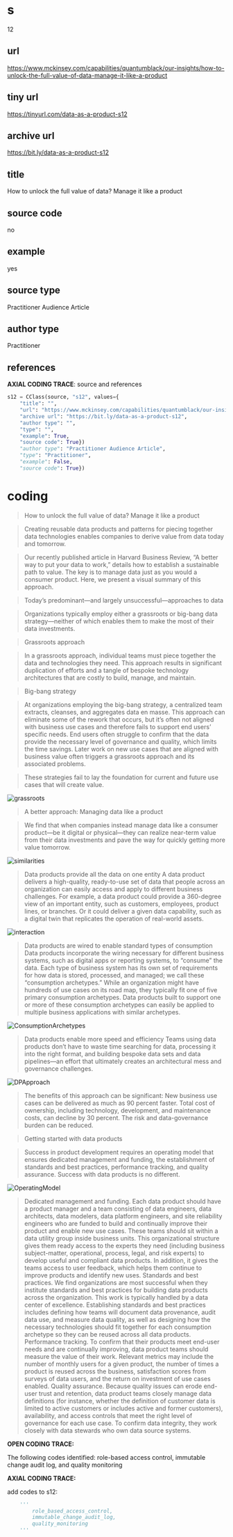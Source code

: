 # s 
12
## url
https://www.mckinsey.com/capabilities/quantumblack/our-insights/how-to-unlock-the-full-value-of-data-manage-it-like-a-product
## tiny url
https://tinyurl.com/data-as-a-product-s12
## archive url
https://bit.ly/data-as-a-product-s12
## title
How to unlock the full value of data? Manage it like a product
## source code
no
## example
yes
## source type 
Practitioner Audience Article
## author type
Practitioner
## references

**AXIAL CODING TRACE**: source and references
``` python
s12 = CClass(source, "s12", values={
    "title": "",
    "url": "https://www.mckinsey.com/capabilities/quantumblack/our-insights/how-to-unlock-the-full-value-of-data-manage-it-like-a-product",
    "archive url": "https://bit.ly/data-as-a-product-s12",
    "author type": "",
    "type": "",
    "example": True,
    "source code": True})
    "author type": "Practitioner Audience Article",
    "type": "Practitioner",
    "example": False,
    "source code": True})
```

# coding

> How to unlock the full value of data? Manage it like a product

> Creating reusable data products and patterns for piecing together data technologies enables companies to derive value from data today and tomorrow.

> Our recently published article in Harvard Business Review, “A better way to put your data to work,” details how to establish a sustainable path to value. The key is to manage data just as you would a consumer product. Here, we present a visual summary of this approach.

> Today’s predominant—and largely unsuccessful—approaches to data

> Organizations typically employ either a grassroots or big-bang data strategy—neither of which enables them to make the most of their data investments.

> Grassroots approach

> In a grassroots approach, individual teams must piece together the data and technologies they need. This approach results in significant duplication of efforts and a tangle of bespoke technology architectures that are costly to build, manage, and maintain.

> Big-bang strategy

> At organizations employing the big-bang strategy, a centralized team extracts, cleanses, and aggregates data en masse. This approach can eliminate some of the rework that occurs, but it’s often not aligned with business use cases and therefore fails to support end users’ specific needs. End users often struggle to confirm that the data provide the necessary level of governance and quality, which limits the time savings. Later work on new use cases that are aligned with business value often triggers a grassroots approach and its associated problems.

> These strategies fail to lay the foundation for current and future use cases that will create value.

![grassroots](https://www.mckinsey.com/~/media/mckinsey/business%20functions/quantumblack/our%20insights/how%20to%20unlock%20the%20full%20value%20of%20data%20manage%20it%20like%20a%20product/svg-data-products-ex1-v2.svgz)

> A better approach: Managing data like a product

> We find that when companies instead manage data like a consumer product—be it digital or physical—they can realize near-term value from their data investments and pave the way for quickly getting more value tomorrow.

![similarities](https://www.mckinsey.com/~/media/mckinsey/business%20functions/quantumblack/our%20insights/how%20to%20unlock%20the%20full%20value%20of%20data%20manage%20it%20like%20a%20product/svg-data-products-ex2-v2.svgz)

> Data products provide all the data on one entity
A data product delivers a high-quality, ready-to-use set of data that people across an organization can easily access and apply to different business challenges. For example, a data product could provide a 360-degree view of an important entity, such as customers, employees, product lines, or branches. Or it could deliver a given data capability, such as a digital twin that replicates the operation of real-world assets.

![interaction](https://www.mckinsey.com/~/media/mckinsey/business%20functions/quantumblack/our%20insights/how%20to%20unlock%20the%20full%20value%20of%20data%20manage%20it%20like%20a%20product/digital-twins-animation3.gif)

> Data products are wired to enable standard types of consumption
Data products incorporate the wiring necessary for different business systems, such as digital apps or reporting systems, to “consume” the data. Each type of business system has its own set of requirements for how data is stored, processed, and managed; we call these “consumption archetypes.”
While an organization might have hundreds of use cases on its road map, they typically fit one of five primary consumption archetypes. Data products built to support one or more of these consumption archetypes can easily be applied to multiple business applications with similar archetypes.

![ConsumptionArchetypes](https://www.mckinsey.com/~/media/mckinsey/business%20functions/quantumblack/our%20insights/how%20to%20unlock%20the%20full%20value%20of%20data%20manage%20it%20like%20a%20product/svg-data-products-ex4.svgz)

> Data products enable more speed and efficiency
Teams using data products don’t have to waste time searching for data, processing it into the right format, and building bespoke data sets and data pipelines—an effort that ultimately creates an architectural mess and governance challenges.

![DPApproach](https://www.mckinsey.com/~/media/mckinsey/business%20functions/quantumblack/our%20insights/how%20to%20unlock%20the%20full%20value%20of%20data%20manage%20it%20like%20a%20product/svg-data-products-ex5.svgz)

> The benefits of this approach can be significant:
New business use cases can be delivered as much as 90 percent faster.
Total cost of ownership, including technology, development, and maintenance costs, can decline by 30 percent.
The risk and data-governance burden can be reduced.

> Getting started with data products

> Success in product development requires an operating model that ensures dedicated management and funding, the establishment of standards and best practices, performance tracking, and quality assurance. Success with data products is no different.

![OperatingModel](https://www.mckinsey.com/~/media/mckinsey/business%20functions/quantumblack/our%20insights/how%20to%20unlock%20the%20full%20value%20of%20data%20manage%20it%20like%20a%20product/svg-data-products-ex6.svgz)

> Dedicated management and funding. Each data product should have a product manager and a team consisting of data engineers, data architects, data modelers, data platform engineers, and site reliability engineers who are funded to build and continually improve their product and enable new use cases. These teams should sit within a data utility group inside business units. This organizational structure gives them ready access to the experts they need (including business subject-matter, operational, process, legal, and risk experts) to develop useful and compliant data products. In addition, it gives the teams access to user feedback, which helps them continue to improve products and identify new uses.
Standards and best practices. We find organizations are most successful when they institute standards and best practices for building data products across the organization. This work is typically handled by a data center of excellence. Establishing standards and best practices includes defining how teams will document data provenance, audit data use, and measure data quality, as well as designing how the necessary technologies should fit together for each consumption archetype so they can be reused across all data products.
Performance tracking. To confirm that their products meet end-user needs and are continually improving, data product teams should measure the value of their work. Relevant metrics may include the number of monthly users for a given product, the number of times a product is reused across the business, satisfaction scores from surveys of data users, and the return on investment of use cases enabled.
Quality assurance. Because quality issues can erode end-user trust and retention, data product teams closely manage data definitions (for instance, whether the definition of customer data is limited to active customers or includes active and former customers), availability, and access controls that meet the right level of governance for each use case. To confirm data integrity, they work closely with data stewards who own data source systems.

**OPEN CODING TRACE:**

The following codes identified: role-based access control, immutable change audit log, and quality monitoring

**AXIAL CODING TRACE:**

add codes to s12: 
``` python 
    '''
        role_based_access_control,
        immutable_change_audit_log, 
        quality_monitoring
    '''
```
